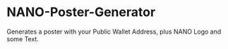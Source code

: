# NANO-Poster-Generator

Generates a poster with your Public Wallet Address, plus NANO Logo and some Text. 
